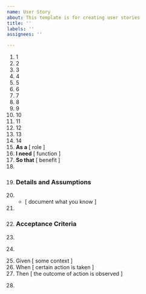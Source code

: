 ```yaml
---
name: User Story
about: This template is for creating user stories
title: ''
labels: ''
assignees: ''

---
```


1. 1
2. 2
3. 3
4. 4
5. 5
6. 6
7. 7
8. 8
9. 9
10. 10
11. 11
12. 12
13. 13
14. 14
1. **As a** [ role ]
2. **I need** [ function ]
3. **So that** [ benefit ]
4.
5. ### Details and Assumptions
6. * [ document what you know ]
7. 
8. ### Acceptance Criteria
9.
10. ```gherkin
11. Given [ some context ]
12. When [ certain action is taken ]
13. Then [ the outcome of action is observed ]
14. ```
